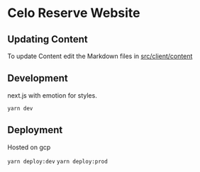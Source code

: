 
# Celo Reserve Website


## Updating Content
To update Content edit the Markdown files in [src/client/content](src/client/content)


## Development

next.js with emotion for styles. 

`yarn dev`

## Deployment

Hosted on gcp

`yarn deploy:dev`
`yarn deploy:prod` 